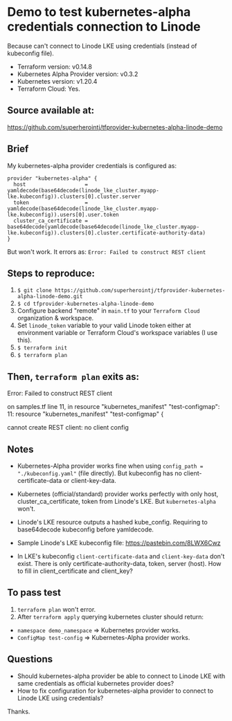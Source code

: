 # Demo to test kubernetes-alpha credentials connection to Linode

Because can't connect to Linode LKE using credentials (instead of kubeconfig file).

* Terraform version: v0.14.8
* Kubernetes Alpha Provider version: v0.3.2
* Kubernetes version: v1.20.4
* Terraform Cloud: Yes.

## Source available at:

https://github.com/superherointj/tfprovider-kubernetes-alpha-linode-demo

## Brief

My kubernetes-alpha provider credentials is configured as:
```
provider "kubernetes-alpha" {
  host                   = yamldecode(base64decode(linode_lke_cluster.myapp-lke.kubeconfig)).clusters[0].cluster.server
  token                  = yamldecode(base64decode(linode_lke_cluster.myapp-lke.kubeconfig)).users[0].user.token
  cluster_ca_certificate = base64decode(yamldecode(base64decode(linode_lke_cluster.myapp-lke.kubeconfig)).clusters[0].cluster.certificate-authority-data)
}
```
But won't work. It errors as: 
`Error: Failed to construct REST client`

## Steps to reproduce:
1. `$ git clone https://github.com/superherointj/tfprovider-kubernetes-alpha-linode-demo.git`
2. `$ cd tfprovider-kubernetes-alpha-linode-demo`
2. Configure backend "remote" in `main.tf` to your `Terraform Cloud`  organization & workspace.
3. Set `linode_token` variable to your valid Linode token either at environment variable or Terraform Cloud's workspace variables (I use this).
4. `$ terraform init`
5. `$ terraform plan`

## Then, `terraform plan` exits as:

Error: Failed to construct REST client

  on samples.tf line 11, in resource "kubernetes_manifest" "test-configmap":
  11: resource "kubernetes_manifest" "test-configmap" {

cannot create REST client: no client config

## Notes

* Kubernetes-Alpha provider works fine when using `config_path = "./kubeconfig.yaml"` (file directly). But kubeconfig has no client-certificate-data or client-key-data.

* Kubernetes (official/standard) provider works perfectly with only host, cluster_ca_certificate, token from Linode's LKE. But `kubernetes-alpha` won't.

* Linode's LKE resource outputs a hashed kube_config. Requiring to base64decode kubeconfig before yamldecode.

* Sample Linode's LKE kubeconfig file: https://pastebin.com/8LWX6Cwz

* In LKE's kubeconfig `client-certificate-data` and `client-key-data` don't exist. There is only certificate-authority-data, token, server (host). How to fill in client_certificate and client_key?


## To pass test

1. `terraform plan` won't error.
2. After `terraform apply` querying kubernetes cluster should return:
  * `namespace demo_namespace` => Kubernetes provider works.
  * `ConfigMap test-config` => Kubernetes-Alpha provider works.

## Questions

* Should kubernetes-alpha provider be able to connect to Linode LKE with same credentials as official kubernetes provider does?
* How to fix configuration for kubernetes-alpha provider to connect to Linode LKE using credentials?

Thanks.